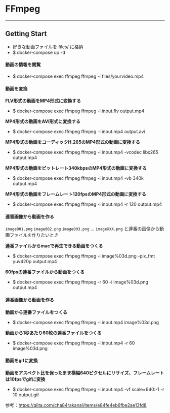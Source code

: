 # FFmpeg
----

## Getting Start
* 好きな動画ファイルを files/ に格納
* $ docker-compose up -d

#### 動画の情報を閲覧
* $ docker-compose exec ffmpeg ffmpeg -i files/yourvideo.mp4

#### 動画を変換
**FLV形式の動画をMP4形式に変換する**
* $ docker-compose exec ffmpeg ffmpeg -i input.flv output.mp4

**MP4形式の動画をAVI形式に変換する**
* $ docker-compose exec ffmpeg ffmpeg -i input.mp4 output.avi

**MP4形式の動画をコーディックH.265のMP4形式の動画に変換する**
* $ docker-compose exec ffmpeg ffmpeg -i input.mp4 -vcodec libx265 output.mp4

**MP4形式の動画をビットレート340kbpsのMP4形式の動画に変換する**
* $ docker-compose exec ffmpeg ffmpeg -i input.mp4 -vb 340k output.mp4

**MP4形式の動画をフレームレート120fpsのMP4形式の動画に変換する**
* $ docker-compose exec ffmpeg ffmpeg -i input.mp4 -r 120 output.mp4

#### 連番画像から動画を作る
`image001.png` `image002.png` `image003.png` … `imageXXX.png` と連番の画像から動画ファイルを作りたいとき

**連番ファイルからmacで再生できる動画をつくる**
* $ docker-compose exec ffmpeg ffmpeg -i image%03d.png -pix_fmt yuv420p output.mp4

**60fpsの連番ファイルから動画をつくる**
* $ docker-compose exec ffmpeg ffmpeg -r 60 -i image%03d.png output.mp4

#### 連番画像から動画を作る
**動画から連番ファイルをつくる**
* $ docker-compose exec ffmpeg ffmpeg -i input.mp4 image%03d.png

**動画から1秒あたり60枚の連番ファイルをつくる**
* $ docker-compose exec ffmpeg ffmpeg -i input.mp4 -r 60 image%03d.png

#### 動画をgifに変換
**動画をアスペクト比を保ったまま横幅640ピクセルにリサイズ、フレームレートは10fpsでgifに変換**
* $ docker-compose exec ffmpeg ffmpeg -i input.mp4 -vf scale=640:-1 -r 10 output.gif


参考：https://qiita.com/cha84rakanal/items/e84fe4eb6fbe2ae13fd8